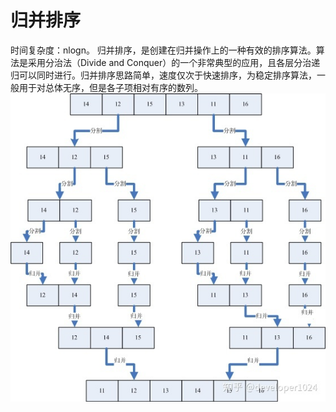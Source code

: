 # 归并排序
时间复杂度：nlogn。
归并排序，是创建在归并操作上的一种有效的排序算法。算法是采用分治法（Divide and Conquer）的一个非常典型的应用，且各层分治递归可以同时进行。归并排序思路简单，速度仅次于快速排序，为稳定排序算法，一般用于对总体无序，但是各子项相对有序的数列。
![1682212588775](image/lc-algorithms-learn/1682212588775.png)

